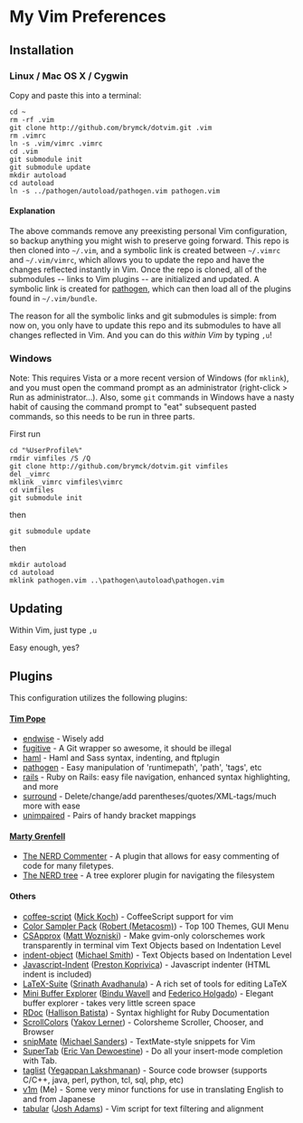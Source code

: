 My Vim Preferences
==================

Installation
------------

### Linux / Mac OS X / Cygwin

Copy and paste this into a terminal:

    cd ~
    rm -rf .vim
    git clone http://github.com/brymck/dotvim.git .vim
    rm .vimrc
    ln -s .vim/vimrc .vimrc
    cd .vim
    git submodule init
    git submodule update
    mkdir autoload
    cd autoload
    ln -s ../pathogen/autoload/pathogen.vim pathogen.vim

#### Explanation

The above commands remove any preexisting personal Vim configuration, so backup
anything you might wish to preserve going forward. This repo is then cloned
into `~/.vim`, and a symbolic link is created between `~/.vimrc` and
`~/.vim/vimrc`, which allows you to update the repo and have the changes
reflected instantly in Vim. Once the repo is cloned, all of the submodules --
links to Vim plugins -- are initialized and updated. A symbolic link is created
for [pathogen](http://www.vim.org/scripts/script.php?script_id=2332), which can
then load all of the plugins found in `~/.vim/bundle`.

The reason for all the symbolic links and git submodules is simple: from now
on, you only have to update this repo and its submodules to have all changes
reflected in Vim. And you can do this _within Vim_ by typing `,u`!

### Windows

Note: This requires Vista or a more recent version of Windows (for `mklink`),
and you must open the command prompt as an administrator (right-click > Run as
administrator...). Also, some `git` commands in Windows have a nasty habit of
causing the command prompt to "eat" subsequent pasted commands, so this needs
to be run in three parts.

First run

    cd "%UserProfile%"
    rmdir vimfiles /S /Q
    git clone http://github.com/brymck/dotvim.git vimfiles
    del _vimrc
    mklink _vimrc vimfiles\vimrc
    cd vimfiles
    git submodule init

then

    git submodule update

then
    
    mkdir autoload
    cd autoload
    mklink pathogen.vim ..\pathogen\autoload\pathogen.vim

Updating
--------

Within Vim, just type `,u`

Easy enough, yes?

Plugins
-------

This configuration utilizes the following plugins:

#### [Tim Pope](http://www.vim.org/account/profile.php?user_id=9012)

* [endwise](http://www.vim.org/scripts/script.php?script_id=2386) - Wisely add
* [fugitive](http://www.vim.org/scripts/script.php?script_id=2975) - A Git
  wrapper so awesome, it should be illegal
* [haml](http://www.vim.org/scripts/script.php?script_id=1433) - Haml and Sass
  syntax, indenting, and ftplugin
* [pathogen](http://www.vim.org/scripts/script.php?script_id=2332) - Easy
  manipulation of 'runtimepath', 'path', 'tags', etc
* [rails](http://www.vim.org/scripts/script.php?script_id=1567) - Ruby on
  Rails: easy file navigation, enhanced syntax highlighting, and more
* [surround](http://www.vim.org/scripts/script.php?script_id=1697) -
  Delete/change/add parentheses/quotes/XML-tags/much more with ease
* [unimpaired](http://www.vim.org/scripts/script.php?script_id=1590) - Pairs of
  handy bracket mappings

#### [Marty Grenfell](http://www.vim.org/account/profile.php?user_id=7006)

* [The NERD Commenter](http://www.vim.org/scripts/script.php?script_id=1218) -
  A plugin that allows for easy commenting of code for many filetypes.
* [The NERD tree](http://www.vim.org/scripts/script.php?script_id=1658) - A
  tree explorer plugin for navigating the filesystem

#### Others

* [coffee-script](http://www.vim.org/scripts/script.php?script_id=3590) ([Mick
  Koch](http://www.vim.org/account/profile.php?user_id=19434)) - CoffeeScript
  support for vim
* [Color Sampler Pack](http://www.vim.org/scripts/script.php?script_id=625)
  ([Robert (Metacosm)](http://www.vim.org/account/profile.php?user_id=2162)) -
  Top 100 Themes, GUI Menu
* [CSApprox](http://www.vim.org/scripts/script.php?script_id=2390) ([Matt
  Wozniski](http://www.vim.org/account/profile.php?user_id=13145)) - Make
  gvim-only colorschemes work transparently in terminal vim Text Objects based
  on Indentation Level
* [indent-object](http://www.vim.org/scripts/script.php?script_id=3037)
  ([Michael Smith](http://www.vim.org/account/profile.php?user_id=19478)) -
  Text Objects based on Indentation Level
* [Javascript-Indent](http://www.vim.org/scripts/script.php?script_id=3081)
  ([Preston Koprivica](http://www.vim.org/account/profile.php?user_id=19766)) -
  Javascript indenter (HTML indent is included)
* [LaTeX-Suite](http://www.vim.org/scripts/script.php?script_id=475) ([Srinath
  Avadhanula](http://www.vim.org/account/profile.php?user_id=247)) - A rich set
  of tools for editing LaTeX
* [Mini Buffer Explorer](https://github.com/fholgado/minibufexpl.vim) ([Bindu
  Wavell](http://www.vim.org/account/profile.php?user_id=385) and [Federico
  Holgado](https://github.com/fholgado)) - Elegant buffer explorer - takes very
  little screen space
* [RDoc](http://www.vim.org/scripts/script.php?script_id=2878) ([Hallison
  Batista](http://www.vim.org/account/profile.php?user_id=12644)) - Syntax
  highlight for Ruby Documentation
* [ScrollColors](http://www.vim.org/scripts/script.php?script_id=1488) ([Yakov
  Lerner](http://www.vim.org/account/profile.php?user_id=2342)) - Colorsheme
  Scroller, Chooser, and Browser
* [snipMate](http://www.vim.org/scripts/script.php?script_id=2540) ([Michael
  Sanders](http://www.vim.org/account/profile.php?user_id=16544)) -
  TextMate-style snippets for Vim
* [SuperTab](http://www.vim.org/scripts/script.php?script_id=1643) ([Eric Van
  Dewoestine](http://www.vim.org/account/profile.php?user_id=6016)) - Do all
  your insert-mode completion with Tab.
* [taglist](http://www.vim.org/scripts/script.php?script_id=273) ([Yegappan
  Lakshmanan](http://www.vim.org/account/profile.php?user_id=244)) - Source
  code browser (supports C/C++, java, perl, python, tcl, sql, php, etc)
* [v1m](https://github.com/brymck/v1m) (Me) - Some very minor functions for use
  in translating English to and from Japanese
* [tabular](http://www.vim.org/scripts/script.php?script_id=3464) ([Josh
  Adams](http://www.vim.org/account/profile.php?user_id=27136)) - Vim script
  for text filtering and alignment
